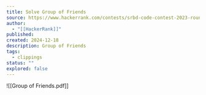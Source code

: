 ```yaml
---
title: Solve Group of Friends
source: https://www.hackerrank.com/contests/srbd-code-contest-2023-round-1/challenges/group-of-friends
author:
  - "[[HackerRank]]"
published:
created: 2024-12-18
description: Group of Friends
tags:
  - clippings
status: ""
explored: false
---
```


![[Group of Friends.pdf]]